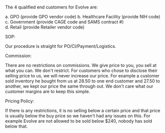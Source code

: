 The 4 qualified end customers for Evolve are: 

  a. GPO (provide GPO vendor code)
  b. Healthcare Facility (provide NIH code)  
  c. Government (provide CAGE code and SAMS contract #)  
  d. Retail (provide Retailer vendor code)  

SOP:

Our procedure is straight for PO/CI/Payment/Logistics. 

Commission:

There are no restrictions on commissions. We give price to you, 
you sell at what you can. We don't restrict. For customers who 
chose to disclose their selling price to us, we will never 
increase our price. For example a customer sold inventory he 
bought from us at 28.50 to one end customer and 27.50 to another, 
we kept our price the same through out. We don't care what our 
customer margins are to keep this simple.

Pricing Policy:

If there is any restrictions, it is no selling below a certain 
price and that price is usually below the buy price so we haven't 
had any issues on this. For example Evolve are not allowed to be 
sold below $240, nobody has sold below that.

